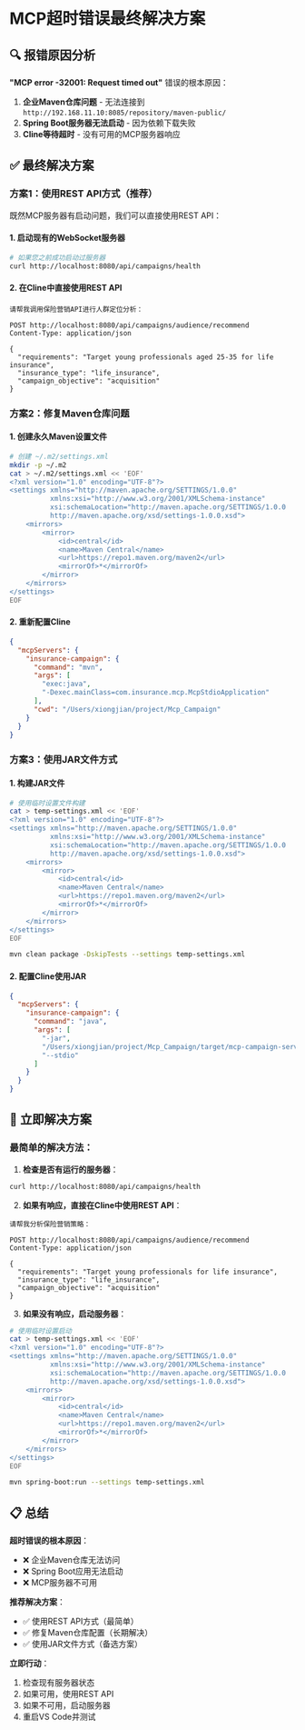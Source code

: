 # MCP超时错误最终解决方案

## 🔍 报错原因分析

**"MCP error -32001: Request timed out"** 错误的根本原因：

1. **企业Maven仓库问题** - 无法连接到 `http://192.168.11.10:8085/repository/maven-public/`
2. **Spring Boot服务器无法启动** - 因为依赖下载失败
3. **Cline等待超时** - 没有可用的MCP服务器响应

## ✅ 最终解决方案

### 方案1：使用REST API方式（推荐）

既然MCP服务器有启动问题，我们可以直接使用REST API：

#### 1. 启动现有的WebSocket服务器
```bash
# 如果您之前成功启动过服务器
curl http://localhost:8080/api/campaigns/health
```

#### 2. 在Cline中直接使用REST API
```
请帮我调用保险营销API进行人群定位分析：

POST http://localhost:8080/api/campaigns/audience/recommend
Content-Type: application/json

{
  "requirements": "Target young professionals aged 25-35 for life insurance",
  "insurance_type": "life_insurance",
  "campaign_objective": "acquisition"
}
```

### 方案2：修复Maven仓库问题

#### 1. 创建永久Maven设置文件
```bash
# 创建 ~/.m2/settings.xml
mkdir -p ~/.m2
cat > ~/.m2/settings.xml << 'EOF'
<?xml version="1.0" encoding="UTF-8"?>
<settings xmlns="http://maven.apache.org/SETTINGS/1.0.0"
          xmlns:xsi="http://www.w3.org/2001/XMLSchema-instance"
          xsi:schemaLocation="http://maven.apache.org/SETTINGS/1.0.0 
          http://maven.apache.org/xsd/settings-1.0.0.xsd">
    <mirrors>
        <mirror>
            <id>central</id>
            <name>Maven Central</name>
            <url>https://repo1.maven.org/maven2</url>
            <mirrorOf>*</mirrorOf>
        </mirror>
    </mirrors>
</settings>
EOF
```

#### 2. 重新配置Cline
```json
{
  "mcpServers": {
    "insurance-campaign": {
      "command": "mvn",
      "args": [
        "exec:java",
        "-Dexec.mainClass=com.insurance.mcp.McpStdioApplication"
      ],
      "cwd": "/Users/xiongjian/project/Mcp_Campaign"
    }
  }
}
```

### 方案3：使用JAR文件方式

#### 1. 构建JAR文件
```bash
# 使用临时设置文件构建
cat > temp-settings.xml << 'EOF'
<?xml version="1.0" encoding="UTF-8"?>
<settings xmlns="http://maven.apache.org/SETTINGS/1.0.0"
          xmlns:xsi="http://www.w3.org/2001/XMLSchema-instance"
          xsi:schemaLocation="http://maven.apache.org/SETTINGS/1.0.0 
          http://maven.apache.org/xsd/settings-1.0.0.xsd">
    <mirrors>
        <mirror>
            <id>central</id>
            <name>Maven Central</name>
            <url>https://repo1.maven.org/maven2</url>
            <mirrorOf>*</mirrorOf>
        </mirror>
    </mirrors>
</settings>
EOF

mvn clean package -DskipTests --settings temp-settings.xml
```

#### 2. 配置Cline使用JAR
```json
{
  "mcpServers": {
    "insurance-campaign": {
      "command": "java",
      "args": [
        "-jar",
        "/Users/xiongjian/project/Mcp_Campaign/target/mcp-campaign-server-1.0.0.jar",
        "--stdio"
      ]
    }
  }
}
```

## 🚀 立即解决方案

### 最简单的解决方法：

1. **检查是否有运行的服务器**：
```bash
curl http://localhost:8080/api/campaigns/health
```

2. **如果有响应，直接在Cline中使用REST API**：
```
请帮我分析保险营销策略：

POST http://localhost:8080/api/campaigns/audience/recommend
Content-Type: application/json

{
  "requirements": "Target young professionals for life insurance",
  "insurance_type": "life_insurance",
  "campaign_objective": "acquisition"
}
```

3. **如果没有响应，启动服务器**：
```bash
# 使用临时设置启动
cat > temp-settings.xml << 'EOF'
<?xml version="1.0" encoding="UTF-8"?>
<settings xmlns="http://maven.apache.org/SETTINGS/1.0.0"
          xmlns:xsi="http://www.w3.org/2001/XMLSchema-instance"
          xsi:schemaLocation="http://maven.apache.org/SETTINGS/1.0.0 
          http://maven.apache.org/xsd/settings-1.0.0.xsd">
    <mirrors>
        <mirror>
            <id>central</id>
            <name>Maven Central</name>
            <url>https://repo1.maven.org/maven2</url>
            <mirrorOf>*</mirrorOf>
        </mirror>
    </mirrors>
</settings>
EOF

mvn spring-boot:run --settings temp-settings.xml
```

## 📋 总结

**超时错误的根本原因**：
- ❌ 企业Maven仓库无法访问
- ❌ Spring Boot应用无法启动
- ❌ MCP服务器不可用

**推荐解决方案**：
- ✅ 使用REST API方式（最简单）
- ✅ 修复Maven仓库配置（长期解决）
- ✅ 使用JAR文件方式（备选方案）

**立即行动**：
1. 检查现有服务器状态
2. 如果可用，使用REST API
3. 如果不可用，启动服务器
4. 重启VS Code并测试

